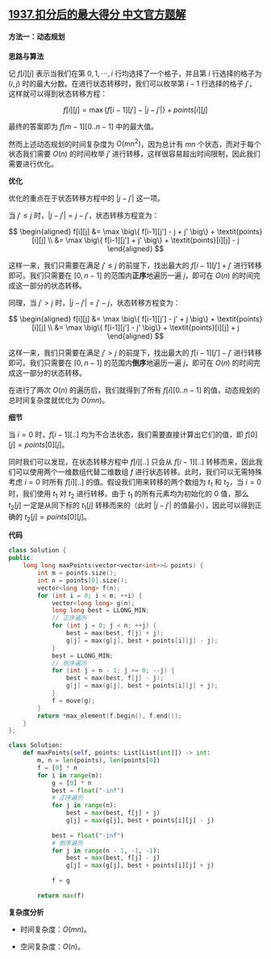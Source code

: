 ## [1937.扣分后的最大得分 中文官方题解](https://leetcode.cn/problems/maximum-number-of-points-with-cost/solutions/100000/kou-fen-hou-de-zui-da-de-fen-by-leetcode-60zl)

#### 方法一：动态规划

**思路与算法**

记 $f[i][j]$ 表示当我们在第 $0, 1, \cdots, i$ 行均选择了一个格子，并且第 $i$ 行选择的格子为 $(i, j)$ 时的最大分数。在进行状态转移时，我们可以枚举第 $i-1$ 行选择的格子 $j'$，这样就可以得到状态转移方程：

$$
f[i][j] = \max \big\{ f[i-1][j'] - |j - j'| \big\} + \textit{points}[i][j]
$$

最终的答案即为 $f[m-1][0..n-1]$ 中的最大值。

然而上述动态规划的时间复杂度为 $O(mn^2)$，因为总计有 $mn$ 个状态，而对于每个状态我们需要 $O(n)$ 的时间枚举 $j'$ 进行转移，这样很容易超出时间限制，因此我们需要进行优化。

**优化**

优化的重点在于状态转移方程中的 $|j-j'|$ 这一项。

当 $j' \leq j$ 时，$|j - j'| = j - j'$，状态转移方程变为：

$$
\begin{aligned}
f[i][j] &= \max \big\{ f[i-1][j'] - j + j' \big\} + \textit{points}[i][j] \\
&= \max \big\{ f[i-1][j'] + j' \big\} + \textit{points}[i][j] - j
\end{aligned}
$$

这样一来，我们只需要在满足 $j' \leq j$ 的前提下，找出最大的 $f[i-1][j'] + j'$ 进行转移即可。我们只需要在 $[0, n-1]$ 的范围内**正序**地遍历一遍 $j$，即可在 $O(n)$ 的时间完成这一部分的状态转移。

同理，当 $j' > j$ 时，$|j - j'| = j' - j$，状态转移方程变为：

$$
\begin{aligned}
f[i][j] &= \max \big\{ f[i-1][j'] - j' + j \big\} + \textit{points}[i][j] \\
&= \max \big\{ f[i-1][j'] - j' \big\} + \textit{points}[i][j] + j
\end{aligned}
$$

这样一来，我们只需要在满足 $j' > j$ 的前提下，找出最大的 $f[i-1][j'] - j'$ 进行转移即可。我们只需要在 $[0, n-1]$ 的范围内**倒序**地遍历一遍 $j$，即可在 $O(n)$ 的时间完成这一部分的状态转移。

在进行了两次 $O(n)$ 的遍历后，我们就得到了所有 $f[i][0..n-1]$ 的值，动态规划的总时间复杂度就优化为 $O(mn)$。

**细节**

当 $i=0$ 时，$f[i-1][..]$ 均为不合法状态，我们需要直接计算出它们的值，即 $f[0][j] = \textit{points}[0][j]$。

同时我们可以发现，在状态转移方程中 $f[i][..]$ 只会从 $f[i-1][..]$ 转移而来，因此我们可以使用两个一维数组代替二维数组 $f$ 进行状态转移。此时，我们可以无需特殊考虑 $i=0$ 时所有 $f[i][..]$ 的值。假设我们用来转移的两个数组为 $t_1$ 和 $t_2$，当 $i=0$ 时，我们使用 $t_1$ 对 $t_2$ 进行转移。由于 $t_1$ 的所有元素均为初始化的 $0$ 值，那么 $t_2[j]$ 一定是从同下标的 $t_1[j]$ 转移而来的（此时 $|j-j'|$ 的值最小），因此可以得到正确的 $t_2[j] = \textit{points}[0][j]$。

**代码**

```C++ [sol1-C++]
class Solution {
public:
    long long maxPoints(vector<vector<int>>& points) {
        int m = points.size();
        int n = points[0].size();
        vector<long long> f(n);
        for (int i = 0; i < m; ++i) {
            vector<long long> g(n);
            long long best = LLONG_MIN;
            // 正序遍历
            for (int j = 0; j < n; ++j) {
                best = max(best, f[j] + j);
                g[j] = max(g[j], best + points[i][j] - j);
            }
            best = LLONG_MIN;
            // 倒序遍历
            for (int j = n - 1; j >= 0; --j) {
                best = max(best, f[j] - j);
                g[j] = max(g[j], best + points[i][j] + j);
            }
            f = move(g);
        }
        return *max_element(f.begin(), f.end());
    }
};
```

```Python [sol1-Python3]
class Solution:
    def maxPoints(self, points: List[List[int]]) -> int:
        m, n = len(points), len(points[0])
        f = [0] * n
        for i in range(m):
            g = [0] * n
            best = float("-inf")
            # 正序遍历
            for j in range(n):
                best = max(best, f[j] + j)
                g[j] = max(g[j], best + points[i][j] - j)
            
            best = float("-inf")
            # 倒序遍历
            for j in range(n - 1, -1, -1):
                best = max(best, f[j] - j)
                g[j] = max(g[j], best + points[i][j] + j)
            
            f = g
        
        return max(f)
```

**复杂度分析**

- 时间复杂度：$O(mn)$。

- 空间复杂度：$O(n)$。